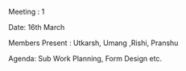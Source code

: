 Meeting : 1

Date: 16th March

Members Present : Utkarsh, Umang ,Rishi, Pranshu

Agenda: Sub Work Planning, Form Design etc.
